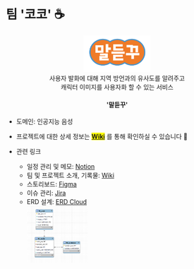 # 팀 '코코' ☕
<div align=center><img src="/assets/logo2.png" width="30%"></div>

<div align=center>사용자 발화에 대해 지역 방언과의 유사도를 알려주고<br>캐릭터 이미지를 사용자화 할 수 있는 서비스 <h4>'말듣꾸'</h4></div>

- 도메인: 인공지능 음성
- 프로젝트에 대한 상세 정보는 <mark><b><a href="https://lab.ssafy.com/s06-ai-speech-sub2/S06P22A203/-/wikis/home">Wiki</a></b></mark> 를 통해 확인하실 수 있습니다 🙂


- 관련 링크
    - 일정 관리 및 메모: [Notion](https://www.notion.so/2-3-6831bb2eec164531af14b0296e39d1aa)
    - 팀 및 프로젝트 소개, 기록물: [Wiki](https://lab.ssafy.com/s06-ai-speech-sub2/S06P22A203/-/wikis/home)
    - 스토리보드: [Figma](https://www.figma.com/file/R3nBd2AO4kMK2cPeYSM5zh/Team_COCO-team-library?node-id=411%3A3)
    - 이슈 관리: [Jira](https://jira.ssafy.com/secure/RapidBoard.jspa?rapidView=11328&projectKey=S06P22A203&view=planning.nodetail&issueLimit=100)
    - ERD 설계: [ERD Cloud](https://www.erdcloud.com/d/M2S4jr4ra8ruhDFGX)
      <div><img src="/assets/ERD.png" width="30%"></div>


